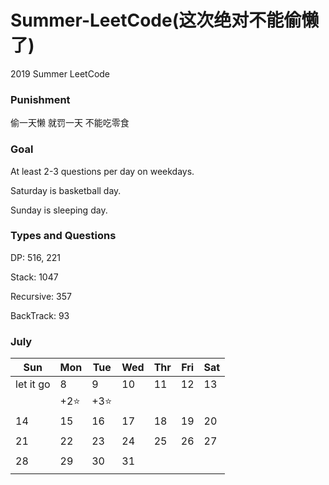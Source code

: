 # Summer-LeetCode(这次绝对不能偷懒了)
2019 Summer LeetCode

### Punishment
偷一天懒
就罚一天
不能吃零食 

### Goal 
At least 2-3 questions per day on weekdays.

Saturday is basketball day.

Sunday is sleeping day.

### Types and Questions
DP: 516, 221

Stack: 1047

Recursive: 357

BackTrack: 93

### July

|   Sun   | Mon | Tue | Wed | Thr | Fri | Sat |
|---------|-----|-----|-----|-----|-----|-----|
|let it go|  8  |  9  |  10 |  11 |  12 |  13 |
|         |+2:star:|+3:star:|     |     |     |     |
|    14   |  15 |  16 |  17 |  18 |  19 |  20 |
|         |     |     |     |     |     |     |
|    21   |  22 |  23 |  24 |  25 |  26 |  27 |
|         |     |     |     |     |     |     |
|    28   |  29 |  30 |  31 |     |     |     |
|         |     |     |     |     |     |     |
